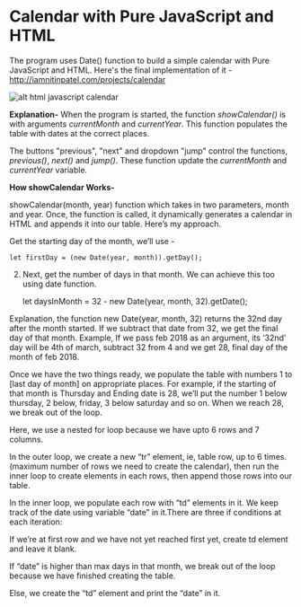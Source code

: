 # Calendar with Pure JavaScript and HTML

The program uses Date() function to build a simple calendar with Pure JavaScript and HTML. 
Here's the final implementation of it - http://iamnitinpatel.com/projects/calendar

![alt html javascript calendar](https://cdn-images-1.medium.com/max/800/1*7nkXuZNIB7UUdSFKdIZHVQ.png)

**Explanation-** When the program is started, the function *showCalendar()* is with arguments *currentMonth* and *currentYear*. 
This function populates the table with dates at the correct places. 

The buttons "previous", "next" and dropdown "jump" control the functions, *previous()*, *next()* and *jump()*. 
These function update the *currentMonth* and *currentYear* variable. 

**How showCalendar Works-** 

showCalendar(month, year) function which takes in two parameters, month and year. Once, the function is called, it dynamically generates a calendar in HTML and appends it into our table. Here’s my approach.

Get the starting day of the month, we’ll use -

    let firstDay = (new Date(year, month)).getDay();
2. Next, get the number of days in that month. We can achieve this too using date function.


    let daysInMonth = 32 - new Date(year, month, 32).getDate();

Explanation, the function new Date(year, month, 32) returns the 32nd day after the month started. If we subtract that date from 32, we get the final day of that month. Example, If we pass feb 2018 as an argument, its ‘32nd’ day will be 4th of march, subtract 32 from 4 and we get 28, final day of the month of feb 2018.

Once we have the two things ready, we populate the table with numbers 1 to [last day of month] on appropriate places. For example, if the starting of that month is Thursday and Ending date is 28, we’ll put the number 1 below thursday, 2 below, friday, 3 below saturday and so on. When we reach 28, we break out of the loop.

Here, we use a nested for loop because we have upto 6 rows and 7 columns.

In the outer loop, we create a new “tr” element, ie, table row, up to 6 times. (maximum number of rows we need to create the calendar), then run the inner loop to create elements in each rows, then append those rows into our table.

In the inner loop, we populate each row with “td” elements in it. We keep track of the date using variable “date” in it.There are three if conditions at each iteration:

If we’re at first row and we have not yet reached first yet, create td element and leave it blank.

If “date” is higher than max days in that month, we break out of the loop because we have finished creating the table.

Else, we create the “td” element and print the “date” in it. 